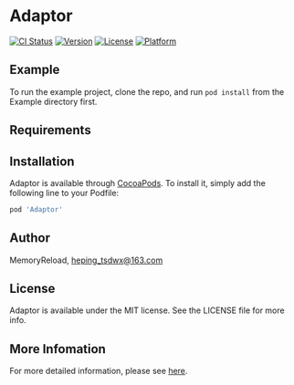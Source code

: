 # Adaptor

[![CI Status](https://img.shields.io/travis/MemoryReload/Adaptor.svg?style=flat)](https://travis-ci.org/MemoryReload/Adaptor)
[![Version](https://img.shields.io/cocoapods/v/Adaptor.svg?style=flat)](https://cocoapods.org/pods/Adaptor)
[![License](https://img.shields.io/cocoapods/l/Adaptor.svg?style=flat)](https://cocoapods.org/pods/Adaptor)
[![Platform](https://img.shields.io/cocoapods/p/Adaptor.svg?style=flat)](https://cocoapods.org/pods/Adaptor)

## Example

To run the example project, clone the repo, and run `pod install` from the Example directory first.

## Requirements

## Installation

Adaptor is available through [CocoaPods](https://cocoapods.org). To install
it, simply add the following line to your Podfile:

```ruby
pod 'Adaptor'
```

## Author

MemoryReload, heping_tsdwx@163.com

## License

Adaptor is available under the MIT license. See the LICENSE file for more info.

## More Infomation
For more detailed information, please see [here](Adaptor视图适配器框架介绍.md).
